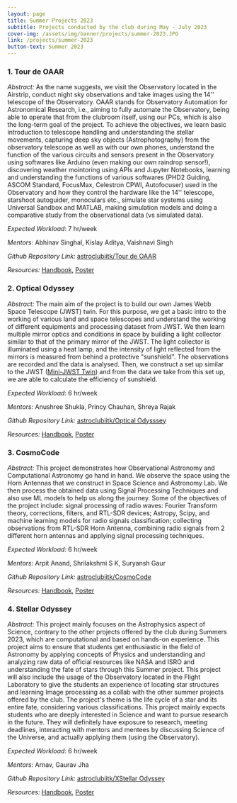 ```yaml
---
layout: page
title: Summer Projects 2023
subtitle: Projects conducted by the club during May - July 2023
cover-img: /assets/img/banner/projects/summer-2023.JPG
link: /projects/summer-2023
button-text: Summer 2023
---
```


### 1. Tour de OAAR

*Abstract:* As the name suggests, we visit the Observatory located in the Airstrip, conduct night sky observations and take images using the 14'' telescope of the Observatory. OAAR stands for Observatory Automation for Astronomical Research, i.e., aiming to fully automate the Observatory, being able to operate that from the clubroom itself, using our PCs, which is also the long-term goal of the project. To achieve the objectives, we learn basic introduction to telescope handling and understanding the stellar movements, capturing deep sky objects (Astrophotography) from the observatory telescope as well as with our own phones,  understand the function of the various circuits and sensors present in the Observatory using softwares like Arduino (even making our own raindrop sensor!), discovering weather mointoring using APIs and Jupyter Notebooks, learning and understanding the functions of various softwares (PHD2 Guiding, ASCOM Standard, FocusMax, Celestron CPWI, Autofocuser) used in the Observatory and how they control the hardware like the 14'' telescope, starshoot autoguider, monoculars etc., simulate star systems using Universal Sandbox and MATLAB, making simulation models and doing a comparative study from the observational data (vs simulated data).

*Expected Workload*: 7 hr/week

*Mentors:* Abhinav Singhal, Kislay Aditya, Vaishnavi Singh

*Github Repository Link:*  [astroclubiitk/Tour de OAAR](https://github.com/astroclubiitk/Tour-de-OAAR-2023)

*Resources:* <a href="/assets/docs/projects/2023/Tour_de_OAAR/Handbook.pdf" target="_blank">Handbook</a>, <a href="/assets/docs/projects/2023/Tour_de_OAAR/Poster.pdf" target="_blank">Poster</a>

### 2. Optical Odyssey

*Abstract:* The main aim of the project is to build our own James Webb Space Telescope (JWST) twin. For this purpose, we get a basic intro to the working of various land and space telescopes and understand the working of different equipments and processing dataset from JWST. We then learn multiple mirror optics and conditions in space by building a light collector similar to that of the primary mirror of the JWST. The light collector is illuminated using a heat lamp, and the intensity of light reflected from the mirrors is measured from behind a protective "sunshield". The observations are recorded and the data is analysed. Then, we construct a set up similar to the JWST (<a href="/assets/img/banner/projects/sp-2023-optical-odyssey.jpg" target="_blank">Mini-JWST Twin</a>) and from the data we take from this set up, we are able to calculate the efficiency of sunshield.

*Expected Workload*: 6 hr/week

*Mentors:* Anushree Shukla, Princy Chauhan, Shreya Rajak

*Github Repository Link:*  [astroclubiitk/Optical Odysssey](https://github.com/astroclubiitk/Optical-Odyssey-2023)

*Resources:* <a href="/assets/docs/projects/2023/Optical_Odyssey/Handbook.pdf" target="_blank">Handbook</a>, <a href="/assets/docs/projects/2023/Optical_Odyssey/Poster.pdf" target="_blank">Poster</a>

### 3. CosmoCode

*Abstract:* This project demonstrates how Observational Astronomy and Computational Astronomy go hand in hand. We observe the space using the Horn Antennas that we construct in Space Science and Astronomy Lab. We then process the obtained data using Signal Processing Techniques and also use ML models to help us along the journey. Some of the objectives of the project include: signal processing of radio waves: Fourier Transform theory, corrections, filters, and RTL-SDR devices; Astropy, Scipy, and machine learning models for radio signals classification; collecting observations from RTL-SDR Horn Antenna, combining radio signals from 2 different horn antennas and applying signal processing techniques.

*Expected Workload*: 6 hr/week

*Mentors:* Arpit Anand, Shrilakshmi S K, Suryansh Gaur

*Github Repository Link:*  [astroclubiitk/CosmoCode](https://github.com/astroclubiitk/CosmoCode-2023)

*Resources:* <a href="/assets/docs/projects/2023/CosmoCode/Handbook.pdf" target="_blank">Handbook</a>, <a href="/assets/docs/projects/2023/CosmoCode/Poster.pdf" target="_blank">Poster</a>

### 4. Stellar Odyssey

*Abstract:* This project mainly focuses on the Astrophysics aspect of Science, contrary to the other projects
offered by the club during Summers 2023, which are computational and based on hands-on experience. This project aims to
ensure that students get enthusiastic in the field of Astronomy by applying concepts of Physics and
understanding and analyzing raw data of official resources like NASA and ISRO and
understanding the fate of stars through this Summer project. This project will also include the
usage of the Observatory located in the Flight Laboratory to give the students an experience of
locating star structures and learning Image processing as a collab with the other summer
projects offered by the club. The project's theme is the life cycle of a star and its entire fate,
considering various classifications. This project mainly expects students who are deeply
interested in Science and want to pursue research in the future. They will definitely have
exposure to research, meeting deadlines, interacting with mentors and mentees by discussing
Science of the Universe, and actually applying them (using the Observatory).

*Expected Workload*: 6 hr/week

*Mentors:* Arnav, Gaurav Jha

*Github Repository Link:*  [astroclubiitk/XStellar Odyssey](https://github.com/astroclubiitk/Stellar-Odyssey-2023)

*Resources:* <a href="/assets/docs/projects/2023/CosmoCode/Handbook.pdf" target="_blank">Handbook</a>, <a href="/assets/docs/projects/2023/Stellar_Odyssey/Poster.pdf" target="_blank">Poster</a>
